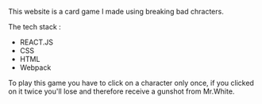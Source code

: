 This website is a card game I made using breaking bad chracters.

The tech stack :

- REACT.JS
- CSS
- HTML
- Webpack

To play this game you have to click on a character only once, if you clicked on it twice you'll lose and therefore receive a gunshot from Mr.White.


